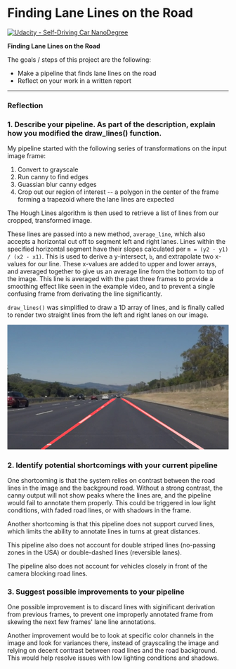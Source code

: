 # Finding Lane Lines on the Road 
[![Udacity - Self-Driving Car NanoDegree](https://s3.amazonaws.com/udacity-sdc/github/shield-carnd.svg)](http://www.udacity.com/drive)

**Finding Lane Lines on the Road**

The goals / steps of this project are the following:
* Make a pipeline that finds lane lines on the road
* Reflect on your work in a written report


[//]: # (Image References)

[image1]: ./test_images_output/solidWhiteRight.jpg "Solid white right"

---

### Reflection

### 1. Describe your pipeline. As part of the description, explain how you modified the draw_lines() function.

My pipeline started with the following series of transformations on the input image frame:

1. Convert to grayscale
2. Run canny to find edges
3. Guassian blur canny edges
4. Crop out our region of interest -- a polygon in the center of the frame forming a trapezoid where the lane lines are expected

The Hough Lines algorithm is then used to retrieve a list of lines from our cropped, transformed image.

These lines are passed into a new method, `average_line`, which also accepts a horizontal cut off to segment left and right lanes. Lines within the specified horizontal segment have their slopes calculated per `m = (y2 - y1) / (x2 - x1)`. This is used to derive a y-intersect, `b`, and extrapolate two x-values for our line. These x-values are added to upper and lower arrays, and averaged together to give us an average line from the bottom to top of the image. This line is averaged with the past three frames to provide a smoothing effect like seen in the example video, and to prevent a single confusing frame from derivating the line significantly.

`draw_lines()` was simplified to draw a 1D array of lines, and is finally called to render two straight lines from the left and right lanes on our image.

![Pipeline run on solidWhiteRight][image1]

### 2. Identify potential shortcomings with your current pipeline


One shortcoming is that the system relies on contrast between the road lines in the image and the background road. Without a strong contrast, the canny output will not show peaks where the lines are, and the pipeline would fail to annotate them properly. This could be triggered in low light conditions, with faded road lines, or with shadows in the frame.

Another shortcoming is that this pipeline does not support curved lines, which limits the ability to annotate lines in turns at great distances.

This pipeline also does not account for double striped lines (no-passing zones in the USA) or double-dashed lines (reversible lanes).

The pipeline also does not account for vehicles closely in front of the camera blocking road lines.


### 3. Suggest possible improvements to your pipeline

One possible improvement is to discard lines with siginificant derivation from previous frames, to prevent one improperly annotated frame from skewing the next few frames' lane line annotations.

Another improvement would be to look at specific color channels in the image and look for variances there, instead of grayscaling the image and relying on decent contrast between road lines and the road background. This would help resolve issues with low lighting conditions and shadows.

